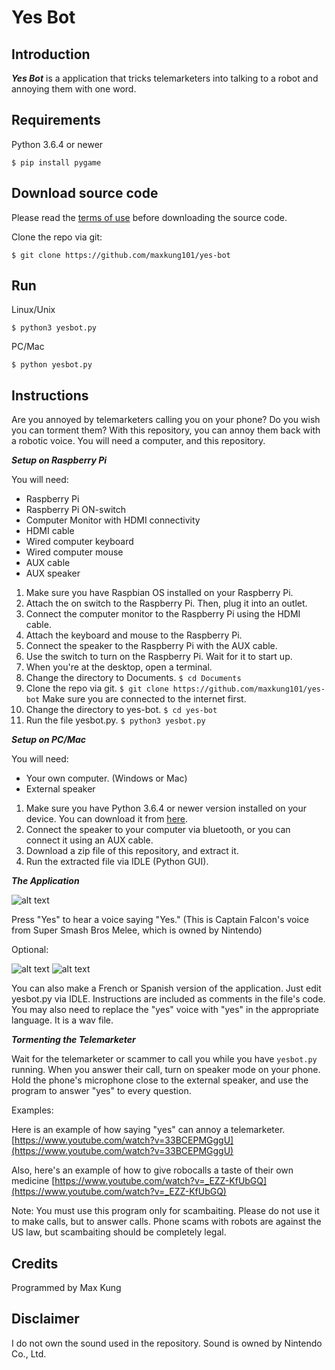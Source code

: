# Yes Bot

Introduction
------------
***Yes Bot*** is a application that tricks telemarketers into talking to a robot and annoying them with one word.

Requirements
------------
Python 3.6.4 or newer
```
$ pip install pygame
```

Download source code
--------------------
Please read the [terms of use](https://github.com/maxkung101/yes-bot/blob/master/terms.txt) before downloading the source code.

Clone the repo via git:
```
$ git clone https://github.com/maxkung101/yes-bot
```

Run
---
Linux/Unix
```
$ python3 yesbot.py
```
PC/Mac
```
$ python yesbot.py
```

Instructions
------------
Are you annoyed by telemarketers calling you on your phone? Do you wish you can torment them? With this repository, you can annoy them back with a robotic voice. You will need a computer, and this repository.

***Setup on Raspberry Pi***

You will need:
* Raspberry Pi
* Raspberry Pi ON-switch
* Computer Monitor with HDMI connectivity
* HDMI cable
* Wired computer keyboard
* Wired computer mouse
* AUX cable
* AUX speaker

1. Make sure you have Raspbian OS installed on your Raspberry Pi.
2. Attach the on switch to the Raspberry Pi. Then, plug it into an outlet.
3. Connect the computer monitor to the Raspberry Pi using the HDMI cable.
4. Attach the keyboard and mouse to the Raspberry Pi.
5. Connect the speaker to the Raspberry Pi with the AUX cable.
6. Use the switch to turn on the Raspberry Pi. Wait for it to start up.
7. When you're at the desktop, open a terminal.
8. Change the directory to Documents. ```$ cd Documents```
9. Clone the repo via git. ```$ git clone https://github.com/maxkung101/yes-bot``` Make sure you are connected to the internet first.
10. Change the directory to yes-bot. ```$ cd yes-bot```
11. Run the file yesbot.py. ```$ python3 yesbot.py```

***Setup on PC/Mac***

You will need:
* Your own computer. (Windows or Mac)
* External speaker

1. Make sure you have Python 3.6.4 or newer version installed on your device. You can download it from [here](https://www.python.org/downloads/).
2. Connect the speaker to your computer via bluetooth, or you can connect it using an AUX cable.
3. Download a zip file of this repository, and extract it.
4. Run the extracted file via IDLE (Python GUI).

***The Application***

![alt text](https://github.com/maxkung101/yes-bot/blob/master/preview_EN.png)

Press "Yes" to hear a voice saying "Yes." (This is Captain Falcon's voice from Super Smash Bros Melee, which is owned by Nintendo)

Optional:

![alt text](https://github.com/maxkung101/yes-bot/blob/master/preview_FR.png) ![alt text](https://github.com/maxkung101/yes-bot/blob/master/preview_SP.png)

You can also make a French or Spanish version of the application. Just edit yesbot.py via IDLE. Instructions are included as comments in the file's code. You may also need to replace the "yes" voice with "yes" in the appropriate language. It is a wav file.

***Tormenting the Telemarketer***

Wait for the telemarketer or scammer to call you while you have `yesbot.py` running. When you answer their call, turn on speaker mode on your phone. Hold the phone's microphone close to the external speaker, and use the program to answer "yes" to every question.

Examples:

Here is an example of how saying "yes" can annoy a telemarketer. [https://www.youtube.com/watch?v=33BCEPMGggU](https://www.youtube.com/watch?v=33BCEPMGggU)

Also, here's an example of how to give robocalls a taste of their own medicine [https://www.youtube.com/watch?v=_EZZ-KfUbGQ](https://www.youtube.com/watch?v=_EZZ-KfUbGQ)

Note: You must use this program only for scambaiting. Please do not use it to make calls, but to answer calls. Phone scams with robots are against the US law, but scambaiting should be completely legal.

Credits
-------
Programmed by Max Kung

Disclaimer
----------
I do not own the sound used in the repository.
Sound is owned by Nintendo Co., Ltd.
